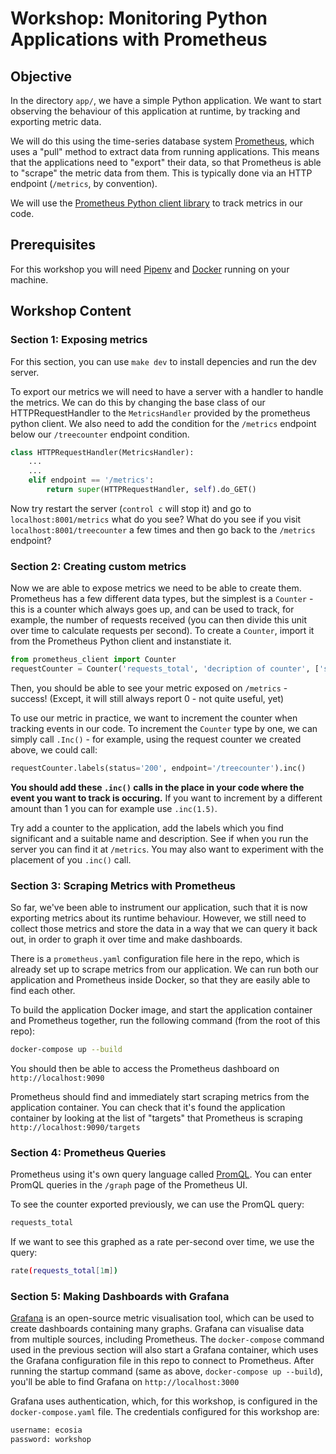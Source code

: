 # Workshop: Monitoring Python Applications with Prometheus

## Objective

In the directory `app/`, we have a simple Python application. We want to start observing the behaviour of this application at runtime, by tracking and exporting metric data.

We will do this using the time-series database system [Prometheus](https://prometheus.io), which uses a "pull" method to extract data from running applications. This means that the applications need to "export" their data, so that Prometheus is able to "scrape" the metric data from them. This is typically done via an HTTP endpoint (`/metrics`, by convention).

We will use the [Prometheus Python client library](https://github.com/prometheus/client_python) to track metrics in our code.

## Prerequisites

For this workshop you will need [Pipenv](https://pipenv.pypa.io/en/latest/install/#installing-pipenv) and [Docker](https://docs.docker.com/get-docker/) running on your machine.

## Workshop Content

### Section 1: Exposing metrics

For this section, you can use `make dev` to install depencies and run the dev server.

To export our metrics we will need to have a server with a handler to handle the metrics. We can do this by changing the base class of our HTTPRequestHandler to the `MetricsHandler` provided by the prometheus python client. We also need to add the condition for the `/metrics` endpoint below our `/treecounter` endpoint condition.

``` python
class HTTPRequestHandler(MetricsHandler):
    ...
    ...
    elif endpoint == '/metrics':
        return super(HTTPRequestHandler, self).do_GET()
```

Now try restart the server (`control c` will stop it) and go to `localhost:8001/metrics` what do you see? What do you see if you visit `localhost:8001/treecounter` a few times and then go back to the `/metrics` endpoint?

### Section 2: Creating custom metrics

Now we are able to expose metrics we need to be able to create them. Prometheus has a few different data types, but the simplest is a `Counter` - this is a counter which always goes up, and can be used to track, for example, the number of requests received (you can then divide this unit over time to calculate requests per second). To create a `Counter`, import it from the Prometheus Python client and instanstiate it.

``` python
from prometheus_client import Counter
requestCounter = Counter('requests_total', 'decription of counter', ['status', 'endpoint']) # can be declared as a global variable
```

Then, you should be able to see your metric exposed on `/metrics` - success! (Except, it will still always report 0 - not quite useful, yet)

To use our metric in practice, we want to increment the counter when tracking events in our code. To increment the `Counter` type by one, we can simply call `.Inc()` - for example, using the request counter we created above, we could call:

``` python
requestCounter.labels(status='200', endpoint='/treecounter').inc()
```

**You should add these `.inc()` calls in the place in your code where the event you want to track is occuring.** If you want to increment by a different amount than 1 you can for example use `.inc(1.5)`.

Try add a counter to the application, add the labels which you find significant and a suitable name and description. See if when you run the server you can find it at `/metrics`. You may also want to experiment with the placement of you `.inc()` call.

### Section 3: Scraping Metrics with Prometheus

So far, we've been able to instrument our application, such that it is now exporting metrics about its runtime behaviour. However, we still need to collect those metrics and store the data in a way that we can query it back out, in order to graph it over time and make dashboards.

There is a `prometheus.yaml` configuration file here in the repo, which is already set up to scrape metrics from our application. We can run both our application and Prometheus inside Docker, so that they are easily able to find each other.

To build the application Docker image, and start the application container and Prometheus together, run the following command (from the root of this repo):

``` sh
docker-compose up --build
```

You should then be able to access the Prometheus dashboard on `http://localhost:9090`

Prometheus should find and immediately start scraping metrics from the application container. You can check that it's found the application container by looking at the list of "targets" that Prometheus is scraping `http://localhost:9090/targets`

### Section 4: Prometheus Queries

Prometheus using it's own query language called [PromQL](https://prometheus.io/docs/prometheus/latest/querying/basics/). You can enter PromQL queries in the `/graph` page of the Prometheus UI.

To see the counter exported previously, we can use the PromQL query:

``` sh
requests_total
```

If we want to see this graphed as a rate per-second over time, we use the query:

``` sh
rate(requests_total[1m])
```

### Section 5: Making Dashboards with Grafana

[Grafana](http://grafana.com) is an open-source metric visualisation tool, which can be used to create dashboards containing many graphs. Grafana can visualise data from multiple sources, including Prometheus. The `docker-compose` command used in the previous section will also start a Grafana container, which uses the Grafana configuration file in this repo to connect to Prometheus. After running the startup command (same as above, `docker-compose up --build`), you'll be able to find Grafana on `http://localhost:3000`

Grafana uses authentication, which, for this workshop, is configured in the `docker-compose.yaml` file. The credentials configured for this workshop are:

``` sh
username: ecosia
password: workshop
```
